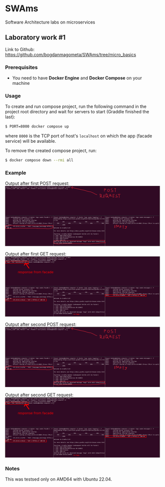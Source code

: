 # SWAms
Software Architecture labs on microservices

## Laboratory work #1
Link to Github: <a href="https://github.com/bogdanmagometa/SWAms/tree/micro_basics">https://github.com/bogdanmagometa/SWAms/tree/micro_basics</a>

### Prerequisites

- You need to have **Docker Engine** and **Docker Compose** on your machine

### Usage

To create and run compose project, run the following command in the project root directory and wait for servers to start (Graddle finished the last):
```bash
$ PORT=8000 docker compose up
```
where `8000` is the TCP port of host's `localhost` on which the app (facade service) will be available.

To remove the created compose project, run:
```bash
$ docker compose down --rmi all
```

### Example

Output after first POST request:
<img src="./img/post_img.png" />

Output after first GET request:
<img src="./img/get_img.png" />

Output after second POST request:
<img src="./img/post_img.png" />

Output after second GET request:
<img src="./img/get_img.png" />

### Notes

This was testsed only on AMD64 with Ubuntu 22.04.

